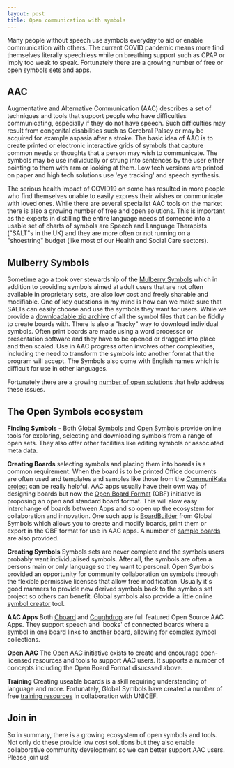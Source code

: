 ```yaml
---
layout: post
title: Open communication with symbols
---
```


<div class="message">
Many people without speech use symbols everyday to aid or enable communication with others. The current COVID pandemic means more find themselves literally speechless while on breathing support such as CPAP or imply too weak to speak. Fortunately there are a growing number of free or open symbols sets and apps.
</div>

## AAC

Augmentative and Alternative Communication (AAC) describes a set of techniques and tools that support people who have difficulties communicating, especially if they do not have speech. Such difficulties may result from congenital disabilities such as Cerebral Palsey or may be acquired for example aspasia after a stroke. The basic idea of AAC is to create printed or electronic interactive grids of symbols that capture common needs or thoughts that a person may wish to communicate. The symbols may be use individually or strung into sentences by the user either pointing to them with arm or looking at them. Low tech versions are printed on paper and high tech solutions use 'eye tracking' and speech synthesis.

The serious health impact of COVID19 on some has resulted in more people who find themselves unable to easily express their wishes or communicate with loved ones. While there are several specialist AAC tools on the market there is also a growing number of free and open solutions. This is important as the experts in distilling the entire language needs of someone into a usable set of charts of symbols are Speech and Language Therapists ("SALT"s in the UK) and they are more often or not running on a "shoestring" budget (like most of our Health and Social Care sectors).

## Mulberry Symbols

Sometime ago a took over stewardship of the [Mulberry Symbols](https://mulberrysymbols.org/) which in addition to providing symbols aimed at adult users that are not often available in proprietary sets, are also low cost and freely sharable and modifiable. One of key questions in my mind is how can we make sure that SALTs can easily choose and use the symbols they want for users. While we provide a [downloadable zip archive](https://mulberrysymbols.org/#downloads) of all the symbol files that can be fiddly to create boards with. There is also a "hacky" way to download individual symbols. Often print boards are made using a word processor or presentation software and they have to be opened or dragged into place and then scaled. Use in AAC progress often involves other complexities, including the need to transform the symbols into another format that the program will accept. The Symbols also come with English names which is difficult for use in other languages.

Fortunately there are a growing [number of open solutions](https://mulberrysymbols.org/#the-symbols-in-use) that help address these issues.

## The Open Symbols ecosystem

**Finding Symbols** - Both [Global Symbols](https://blog.globalsymbols.com) and [Open Symbols](https://www.opensymbols.org/) provide online tools for exploring, selecting and downloading symbols from a range of open sets. They also offer other facilities like editing symbols or associated meta data.

**Creating Boards** selecting symbols and placing them into boards is a common requirement. When the board is to be printed Office documents are often used and templates and samples like those from the [CommuniKate project](http://communikate.equalitytime.co.uk/) can be really helpful. AAC apps usually have their own way of designing boards but now the [Open Board Format](https://www.openboardformat.org/) (OBF) initiative is proposing an open and standard board format. This will alow easy interchange of boards between Apps and so  open up the ecosystem for collaboration and innovation. One such app is [BoardBuilder](https://globalsymbols.com/boardbuilder) from Global Symbols which allows you to create and modify boards, print them or export in the OBF format for use in AAC apps. A number of [sample boards](https://blog.globalsymbols.com/en/resources/symbolcharts/) are also provided.

**Creating Symbols** Symbols sets are never complete and the symbols users probably want individualised symbols. After all, the symbols are often a persons main or only language so they want to personal. Open Symbols provided an opportunity for community collaboration on symbols through the flexible permissive licenses that allow free modification. Usually it's good manners to provide new derived symbols back to the symbols set project so others can benefit. Global symbols also provide a little online [symbol creator](https://blog.globalsymbols.com/en/create-symbols/) tool.

**AAC Apps** Both [Cboard](https://www.cboard.io/) and [Coughdrop](https://www.coughdrop.com/) are full featured Open Source AAC Apps. They support speech and 'books' of connected boards where a symbol in one board links to another board, allowing for complex symbol collections.

**Open AAC** The [Open AAC](https://www.openaac.org/) initiative exists to create and encourage open-licensed resources and tools to support AAC users. It supports a number of concepts including the Open Board Format disucssed above.

**Training** Creating useable boards is a skill requiring understanding of language and more. Fortunately, Global Symbols have created a number of free [training resources](https://training.globalsymbols.com/) in collaboration with UNICEF.

## Join in

So in summary, there is a growing ecosystem of open symbols and tools. Not only do these provide low cost solutions but they also enable collaborative community development so we can better support AAC users. Please join us!
